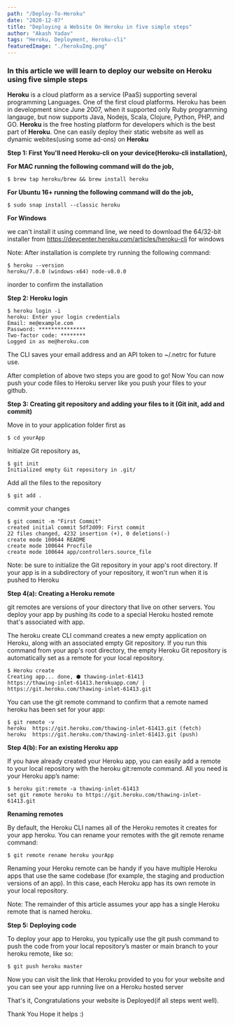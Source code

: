 ```yaml
---
path: "/Deploy-To-Heroku"
date: "2020-12-07"
title: "Deploying a Website On Heroku in five simple steps"
author: "Akash Yadav"
tags: "Heroku, Deployment, Heroku-cli"
featuredImage: "./herokuImg.png"
---
```

### In this article we will learn to deploy our website on Heroku using five simple steps

**Heroku** is a cloud platform as a service (PaaS) supporting several programming Languages. One of the first cloud platforms. Heroku has been in development since June 2007, when it supported only Ruby programming langauge, but now supports Java, Nodejs, Scala, Clojure, Python, PHP, and GO. **Heroku** is the free hosting platform for developers which is the best part of **Heroku**. One can easily deploy their static website as well as dynamic webites(using some ad-ons) on **Heroku**

**Step 1: First You'll need Heroku-cli on your device(Heroku-cli installation),**

**For MAC running the following command will do the job,**
```
$ brew tap heroku/brew && brew install heroku
```
**For Ubuntu 16+ running the following command will do the job,**
```
$ sudo snap install --classic heroku
```

**For Windows**

we can't install it using command line, we need to download the 64/32-bit installer from https://devcenter.heroku.com/articles/heroku-cli for windows

Note: After installation is complete try running the following command: 
```
$ heroku --version
heroku/7.0.0 (windows-x64) node-v8.0.0
```
inorder to confirm the installation 

**Step 2: Heroku login**
```
$ heroku login -i
heroku: Enter your login credentials
Email: me@example.com
Password: ***************
Two-factor code: ********
Logged in as me@heroku.com
```
The CLI saves your email address and an API token to ~/.netrc for future use.

After completion of above two steps you are good to go!
Now You can now push your code files to Heroku server like you push your files to your github.

**Step 3: Creating git repository and adding your files to it (Git init, add and commit)**

Move in to your application folder first as
``` 
$ cd yourApp
```
Initialze Git repository as,
```
$ git init
Initialized empty Git repository in .git/
```
Add all the files to the repository
```
$ git add .
```
commit your changes
```
$ git commit -m "First Commit"
created initial commit 5df2d09: First commit
22 files changed, 4232 insertion (+), 0 deletions(-)
create mode 100644 README
create mode 100644 Procfile
create mode 100644 app/controllers.source_file
```
Note: be sure to initialize the Git repository in your app's root directory. If your app is in a subdirectory of your repository, it won't run when it is pushed to Heroku

**Step 4(a): Creating a Heroku remote**

git remotes are versions of your directory that live on other servers. You deploy your app by pushing its code to a special Heroku hosted remote that's associated with app.

The heroku create CLI command creates a new empty application on Heroku, along with an associated empty Git repository. If you run this command from your app's root directory, the empty Heroku Git repository is automatically set as a remote for your local repository.
```
$ Heroku create
Creating app... done, ⬢ thawing-inlet-61413
https://thawing-inlet-61413.herokuapp.com/ | https://git.heroku.com/thawing-inlet-61413.git
```
You can use the git remote command to confirm that a remote named heroku has been set for your app:
```
$ git remote -v
heroku  https://git.heroku.com/thawing-inlet-61413.git (fetch)
heroku  https://git.heroku.com/thawing-inlet-61413.git (push)
```
**Step 4(b): For an existing Heroku app**

If you have already created your Heroku app, you can easily add a remote to your local repository with the heroku git:remote command. All you need is your Heroku app’s name:
```
$ heroku git:remote -a thawing-inlet-61413
set git remote heroku to https://git.heroku.com/thawing-inlet-61413.git
```
**Renaming remotes**

By default, the Heroku CLI names all of the Heroku remotes it creates for your app heroku. You can rename your remotes with the git remote rename command:
```
$ git remote rename heroku yourApp
```
Renaming your Heroku remote can be handy if you have multiple Heroku apps that use the same codebase (for example, the staging and production versions of an app). In this case, each Heroku app has its own remote in your local repository.

Note: The remainder of this article assumes your app has a single Heroku remote that is named heroku.

**Step 5: Deploying code**

To deploy your app to Heroku, you typically use the git push command to push the code from your local repository’s master or main branch to your heroku remote, like so:
```
$ git push heroku master
```

Now you can visit the link that Heroku provided to you for your website and you can see your app running live on a Heroku hosted server

That's it, Congratulations your website is Deployed(if all steps went well).

Thank You Hope it helps :)
